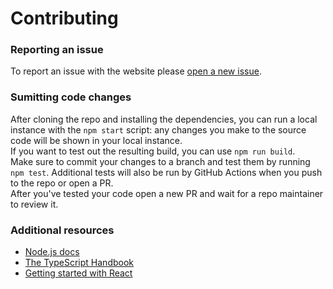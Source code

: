 # Contributing

### Reporting an issue

To report an issue with the website please [open a new issue](https://github.com/PoliNetworkOrg/TheTOLProject/issues/new/choose).

### Sumitting code changes

After cloning the repo and installing the dependencies, you can run a local instance with the `npm start` script: any changes you make to the source code will be shown in your local instance.  
If you want to test out the resulting build, you can use `npm run build`.  
Make sure to commit your changes to a branch and test them by running `npm test`. Additional tests will also be run by GitHub Actions when you push to the repo or open a PR.  
After you've tested your code open a new PR and wait for a repo maintainer to review it.

### Additional resources

- [Node.js docs](https://nodejs.org/en/docs/)
- [The TypeScript Handbook](https://www.typescriptlang.org/docs/handbook/intro.html)
- [Getting started with React](https://reactjs.org/docs/getting-started.html)
